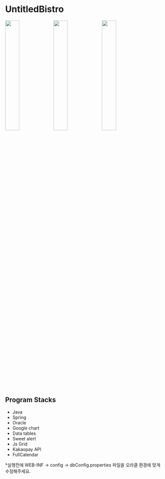 # UntitledBistro

<img width="30%" height="30%" src="https://user-images.githubusercontent.com/52157199/68745517-219c9080-063a-11ea-8484-d93f4f098c85.png"> <img width="30%" height="30%" src="https://user-images.githubusercontent.com/52157199/68745530-26f9db00-063a-11ea-944d-68b6acaefdc6.png"> <img width="30%" height="30%" src="https://user-images.githubusercontent.com/52157199/68745539-2b25f880-063a-11ea-8956-c8c6c86b57ac.png">

## Program Stacks

* Java 
* Spring
* Oracle
* Google chart
* Data tables
* Sweet alert
* Js Grid
* Kakaopay API
* FullCalendar



*실행전에 WEB-INF -> config -> dbConfig.properties 파일을 오라클 환경에 맞게 수정해주세요.

